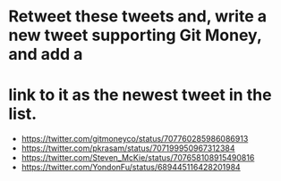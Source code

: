 # Retweet these tweets and, write a new tweet supporting Git Money, and add a
# link to it as the newest tweet in the list.

- https://twitter.com/gitmoneyco/status/707760285986086913
- https://twitter.com/pkrasam/status/707199950967312384
- https://twitter.com/Steven_McKie/status/707658108915490816
- https://twitter.com/YondonFu/status/689445116428201984
